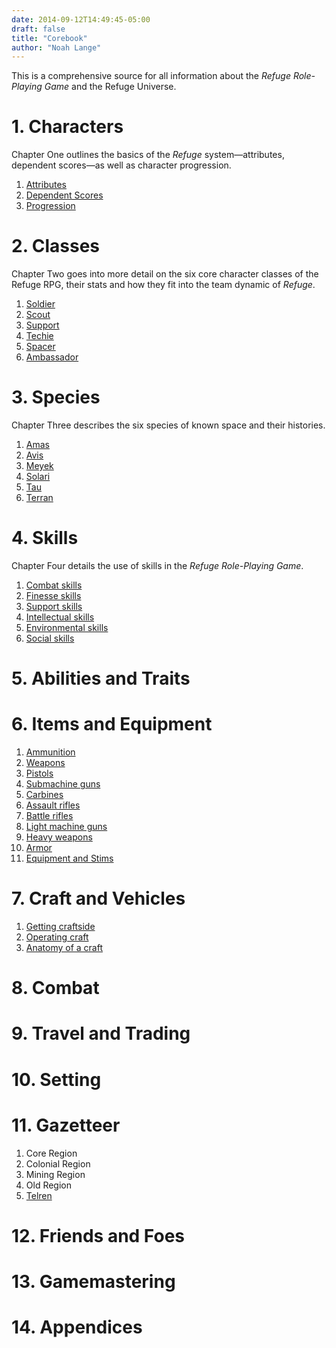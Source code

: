 ```yaml
---
date: 2014-09-12T14:49:45-05:00
draft: false
title: "Corebook"
author: "Noah Lange"
---
```

This is a comprehensive source for all information about the *Refuge Role-Playing Game* and the Refuge Universe.

# 1. Characters
Chapter One outlines the basics of the *Refuge* system—attributes, dependent scores—as well as character progression.

1. [Attributes](/corebook/characters/attributes)  
2. [Dependent Scores](/corebook/characters/dependent-scores)  
3. [Progression](/corebook/characters/progression)

# 2. Classes
Chapter Two goes into more detail on the six core character classes of the Refuge RPG, their stats and how they fit into the team dynamic of *Refuge*.

1. [Soldier](/corebook/classes/soldier)  
2. [Scout](/corebook/classes/scout)  
3. [Support](/corebook/classes/support)  
4. [Techie](/corebook/classes/techie)  
5. [Spacer](/corebook/classes/spacer)  
6. [Ambassador](/corebook/classes/ambassador)

# 3. Species
Chapter Three describes the six species of known space and their histories.

1. [Amas](/corebook/species/amas)  
2. [Avis](/corebook/species/avis)  
3. [Meyek](/corebook/species/meyek)  
4. [Solari](/corebook/species/solari)  
5. [Tau](/corebook/species/tau)  
6. [Terran](/corebook/species/terran)  

# 4. Skills
Chapter Four details the use of skills in the *Refuge Role-Playing Game*.

1. [Combat skills](/corebook/skills/combat)
2. [Finesse skills](/corebook/skills/finesse)
3. [Support skills](/corebook/skils/support)
4. [Intellectual skills](/corebook/skills/intellectual)
5. [Environmental skills](/corebook/skills/environmental)
6. [Social skills](/corebook/skills/environmental)

# 5. Abilities and Traits
# 6. Items and Equipment

1. [Ammunition](/corebook/items/ammunition)  
2. [Weapons](/corebook/items/weapons)  
  1. [Pistols](/corebook/items/weapons/pistols)  
  2. [Submachine guns](/corebook/items/weapons/smgs)
  3. [Carbines](/corebook/items/weapons/carbines)
  4. [Assault rifles](/corebook/items/weapons/assault-rifles)
  5. [Battle rifles](/corebook/items/weapons/battle-rifles)
  6. [Light machine guns](/corebook/items/weapons/lmgs)
  6. [Heavy weapons](/corebook/items/weapons/heavy-weapons)
3. [Armor](/corebook/items/armor)  
4. [Equipment and Stims](/corebook/items/equipment-stims)  

# 7. Craft and Vehicles

1. [Getting craftside](/corebook/craft/getting-craftside)
2. [Operating craft](/corebook/craft/operating-craft)
3. [Anatomy of a craft](/corebook/craft/anatomy-craft)

# 8. Combat
# 9. Travel and Trading
# 10. Setting
# 11. Gazetteer

1. Core Region
2. Colonial Region
3. Mining Region
4. Old Region
  1. [Telren](/corebook/gazetteer/telren)

# 12. Friends and Foes
# 13. Gamemastering
# 14. Appendices
